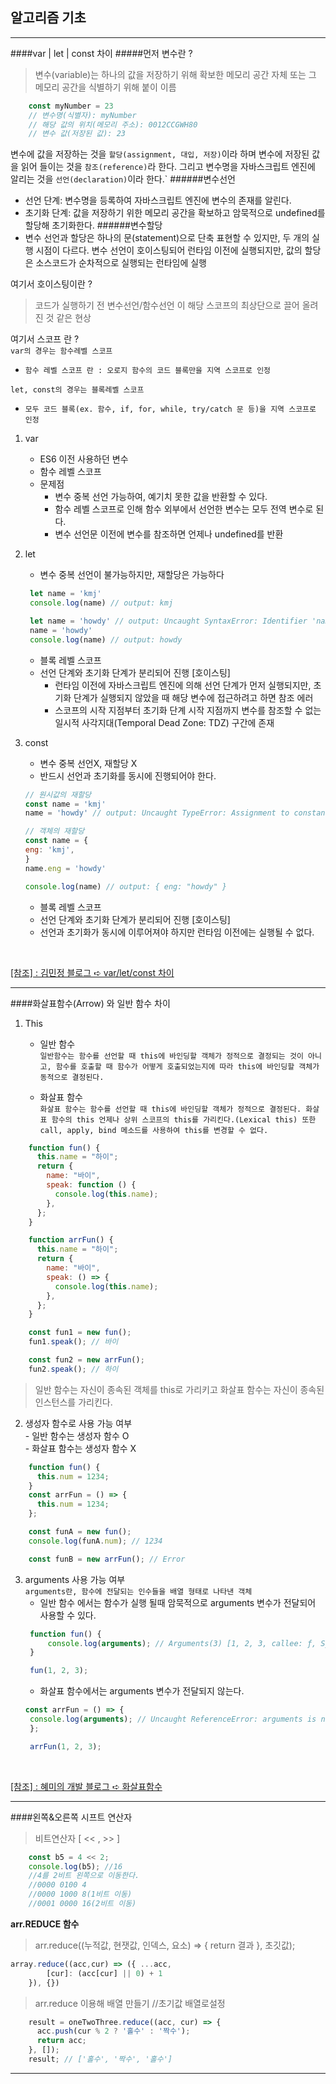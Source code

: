 ## 알고리즘 기초
***
####var | let | const 차이
#####먼저 변수란 ?
>변수(variable)는 하나의 값을 저장하기 위해 확보한 메모리 공간 자체 또는 그 메모리 공간을 식별하기 위해 붙이 이름
```javascript
    const myNumber = 23
    // 변수명(식별자): myNumber
    // 해당 값의 위치(메모리 주소): 0012CCGWH80
    // 변수 값(저장된 값): 23
```
변수에 값을 저장하는 것을 `할당(assignment, 대입, 저장)`이라 하며 변수에 저장된 값을 읽어 들이는 것을 `참조(reference)`라 한다. 그리고 변수명을 자바스크립트 엔진에 알리는 것을 `선언(declaration)`이라 한다.`
######변수선언
- 선언 단계: 변수명을 등록하여 자바스크립트 엔진에 변수의 존재를 알린다.
- 초기화 단계: 값을 저장하기 위한 메모리 공간을 확보하고 암묵적으로 undefined를 할당해 초기화한다.
######변수할당
- 변수 선언과 할당은 하나의 문(statement)으로 단축 표현할 수 있지만, 두 개의 실행 시점이 다르다. 변수 선언이 호이스팅되어 런타임 이전에 실행되지만, 값의 할당은 소스코드가 순차적으로 실행되는 런타임에 실행

여기서 호이스팅이란 ? <br>
> 코드가 실행하기 전 변수선언/함수선언 이 해당 스코프의 최상단으로 끌어 올려진 것 같은 현상

여기서 스코프 란 ?
<br>
`var의 경우는 함수레벨 스코프` <br>
 - `함수 레벨 스코프 란 : 오로지 함수의 코드 블록만을 지역 스코프로 인정`

`let, const의 경우는 블록레벨 스코프` <br>
 - `모두 코드 블록(ex. 함수, if, for, while, try/catch 문 등)을 지역 스코프로 인정`

1. var
    - ES6 이전 사용하던 변수
    - 함수 레벨 스코프
    - 문제점
      - 변수 중복 선언 가능하여, 예기치 못한 값을 반환할 수 있다.
      - 함수 레벨 스코프로 인해 함수 외부에서 선언한 변수는 모두 전역 변수로 된다.
      - 변수 선언문 이전에 변수를 참조하면 언제나 undefined를 반환

2. let
    - 변수 중복 선언이 불가능하지만, 재할당은 가능하다
   ```javascript
    let name = 'kmj'
    console.log(name) // output: kmj

    let name = 'howdy' // output: Uncaught SyntaxError: Identifier 'name' has already been declared
    name = 'howdy'
    console.log(name) // output: howdy
   ```
   - 블록 레벨 스코프
   - 선언 단계와 초기화 단계가 분리되어 진행 [호이스팅]
     - 런타임 이전에 자바스크립트 엔진에 의해 선언 단계가 먼저 실행되지만, 초기화 단계가 실행되지 않았을 때 해당 변수에 접근하려고 하면 참조 에러
     - 스코프의 시작 지점부터 초기화 단계 시작 지점까지 변수를 참조할 수 없는 일시적 사각지대(Temporal Dead Zone: TDZ) 구간에 존재

3. const
    - 변수 중복 선언X, 재할당 X
    - 반드시 선언과 초기화를 동시에 진행되어야 한다.
    ```javascript
   // 원시값의 재할당
    const name = 'kmj'
    name = 'howdy' // output: Uncaught TypeError: Assignment to constant variable.

    // 객체의 재할당
    const name = {
    eng: 'kmj',
    }
    name.eng = 'howdy'

    console.log(name) // output: { eng: "howdy" }
   ```
   - 블록 레벨 스코프
   - 선언 단계와 초기화 단계가 분리되어 진행 [호이스팅]
   - 선언과 초기화가 동시에 이루어져야 하지만 런타임 이전에는 실행될 수 없다.

<br>

[[참조] : 김민정 블로그 ➪ var/let/const 차이](https://www.howdy-mj.me/javascript/var-let-const)
***
####화살표함수(Arrow) 와 일반 함수 차이
1. This
   - 일반 함수 <Br> `일반함수는 함수를 선언할 때 this에 바인딩할 객체가 정적으로 결정되는 것이 아니고,
   함수를 호출할 때 함수가 어떻게 호출되었는지에 따라 this에 바인딩할 객체가 동적으로 결정된다.`

   - 화살표 함수 <br>
   `화살표 함수는 함수를 선언할 때 this에 바인딩할 객체가 정적으로 결정된다.
   화살표 함수의 this 언제나 상위 스코프의 this를 가리킨다.(Lexical this)
   또한 call, apply, bind 메소드를 사용하여 this를 변경할 수 없다.`

```javascript
    function fun() {
      this.name = "하이";
      return {
        name: "바이",
        speak: function () {
          console.log(this.name);
        },
      };
    }

    function arrFun() {
      this.name = "하이";
      return {
        name: "바이",
        speak: () => {
          console.log(this.name);
        },
      };
    }

    const fun1 = new fun();
    fun1.speak(); // 바이

    const fun2 = new arrFun();
    fun2.speak(); // 하이
```
>일반 함수는 자신이 종속된 객체를 this로 가리키고 화살표 함수는 자신이 종속된 인스턴스를 가리킨다.

 2. 생성자 함수로 사용 가능 여부
 <br> - 일반 함수는 생성자 함수 O
 <br> - 화살표 함수는 생성자 함수 X
```javascript
    function fun() {
      this.num = 1234;
    }
    const arrFun = () => {
      this.num = 1234;
    };

    const funA = new fun();
    console.log(funA.num); // 1234

    const funB = new arrFun(); // Error
```
3. arguments 사용 가능 여부 <br>
`arguments란, 함수에 전달되는 인수들을 배열 형태로 나타낸 객체`
    - 일반 함수 에서는 함수가 실행 될때 암묵적으로 arguments 변수가 전달되어 사용할 수 있다.
   ```javascript
    function fun() {
        console.log(arguments); // Arguments(3) [1, 2, 3, callee: ƒ, Symbol(Symbol.iterator): ƒ]
    }

    fun(1, 2, 3);
   ```
    - 화살표 함수에서는 arguments 변수가 전달되지 않는다.
   ```javascript
   const arrFun = () => {
    console.log(arguments); // Uncaught ReferenceError: arguments is not defined
    };

    arrFun(1, 2, 3);
   ```
<br>

[[참조] : 혜미의 개발 블로그 ➪ 화살표함수](https://hhyemi.github.io/2021/06/09/arrow.html)
***

####왼쪽&오른쪽 시프트 연산자
> 비트연산자 [ << ,  >> ]
```javascript
    const b5 = 4 << 2;
    console.log(b5); //16
    //4를 2비트 왼쪽으로 이동한다.
    //0000 0100 4
    //0000 1000 8(1비트 이동)
    //0001 0000 16(2비트 이동)
```


**arr.REDUCE 함수**
>arr.reduce((누적값, 현잿값, 인덱스, 요소) => { return 결과 }, 초깃값);
```javascript
array.reduce((acc,cur) => ({ ...acc,
        [cur]: (acc[cur] || 0) + 1
    }), {})
```
> arr.reduce 이용해 배열 만들기 //초기값 배열로설정
```javascript
    result = oneTwoThree.reduce((acc, cur) => {
      acc.push(cur % 2 ? '홀수' : '짝수');
      return acc;
    }, []);
    result; // ['홀수', '짝수', '홀수']

```
***
<br>
<br>
<br>

